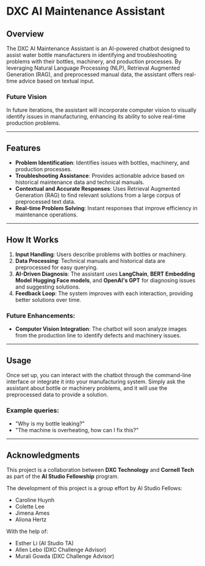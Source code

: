 # DXC AI Maintenance Assistant

## Overview
The DXC AI Maintenance Assistant is an AI-powered chatbot designed to assist water bottle manufacturers in identifying and troubleshooting problems with their bottles, machinery, and production processes. By leveraging Natural Language Processing (NLP), Retrieval Augmented Generation (RAG), and preprocessed manual data, the assistant offers real-time advice based on textual input.

### Future Vision
In future iterations, the assistant will incorporate computer vision to visually identify issues in manufacturing, enhancing its ability to solve real-time production problems.

---

## Features

- **Problem Identification**: Identifies issues with bottles, machinery, and production processes.
- **Troubleshooting Assistance**: Provides actionable advice based on historical maintenance data and technical manuals.
- **Contextual and Accurate Responses**: Uses Retrieval Augmented Generation (RAG) to find relevant solutions from a large corpus of preprocessed text data.
- **Real-time Problem Solving**: Instant responses that improve efficiency in maintenance operations.

---

## How It Works

1. **Input Handling**: Users describe problems with bottles or machinery.
2. **Data Processing**: Technical manuals and historical data are preprocessed for easy querying.
3. **AI-Driven Diagnosis**: The assistant uses **LangChain**, **BERT Embedding Model** **Hugging Face models**, and **OpenAI's GPT** for diagnosing issues and suggesting solutions.
4. **Feedback Loop**: The system improves with each interaction, providing better solutions over time.

### Future Enhancements:
- **Computer Vision Integration**: The chatbot will soon analyze images from the production line to identify defects and machinery issues.

---
## Usage

Once set up, you can interact with the chatbot through the command-line interface or integrate it into your manufacturing system. Simply ask the assistant about bottle or machinery problems, and it will use the preprocessed data to provide a solution.

### Example queries:

- "Why is my bottle leaking?"
- "The machine is overheating, how can I fix this?"

---
## Acknowledgments

This project is a collaboration between **DXC Technology** and **Cornell Tech** as part of the **AI Studio Fellowship** program.

The development of this project is a group effort by AI Studio Fellows:

- Caroline Huynh
- Colette Lee
- Jimena Ames
- Aliona Hertz

With the help of:

- Esther Li (AI Studio TA)
- Allen Lebo (DXC Challenge Advisor)
- Murali Gowda (DXC Challenge Advisor)

